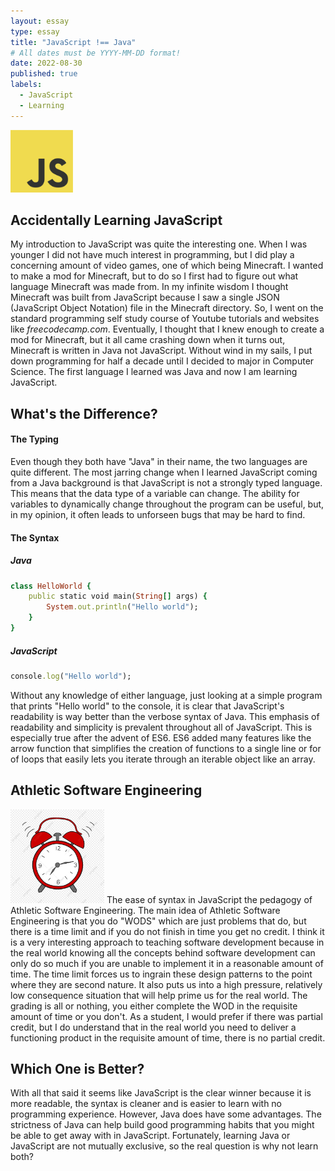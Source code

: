 ```yaml
---
layout: essay
type: essay
title: "JavaScript !== Java"
# All dates must be YYYY-MM-DD format!
date: 2022-08-30
published: true
labels:
  - JavaScript
  - Learning
---
```


<img width="100px" class="rounded float-start pe-4" src="../img/starting-js/JavaScript-logo.png">

## Accidentally Learning JavaScript

My introduction to JavaScript was quite the interesting one. When I was younger I did not have much interest in programming, but I did play a concerning amount of video games, one of which being Minecraft.  I wanted to make a mod for Minecraft, but to do so I first had to figure out what language Minecraft was made from. In my infinite wisdom I thought Minecraft was built from JavaScript because I saw a single JSON (JavaScript Object Notation) file in the Minecraft directory. So, I went on the standard programming self study course of Youtube tutorials and websites like *freecodecamp.com*. Eventually, I thought that I knew enough to create a mod for Minecraft, but it all came crashing down when it turns out, Minecraft is written in Java not JavaScript. Without wind in my sails, I put down programming for half a decade until I decided to major in Computer Science. The first language I learned was Java and now I am learning JavaScript.

## What's the Difference?
#### The Typing
Even though they both have "Java" in their name, the two languages are quite different. The most jarring change when I learned JavaScript coming from a Java background  is that JavaScript is not a strongly typed language. This means that the data type of a variable can change. The ability for variables to dynamically change throughout the program can be useful, but, in my opinion, it often leads to unforseen bugs that may be hard to find.

#### The Syntax
##### Java
```ruby
class HelloWorld {
    public static void main(String[] args) {
        System.out.println("Hello world");
    }
}

```

##### JavaScript
```ruby
console.log("Hello world");
```
Without any knowledge of either language, just looking at a simple program that prints "Hello world" to the console, it is clear that JavaScript's readability is way better than the verbose syntax of Java. This emphasis of readability and simplicity is prevalent throughout all of JavaScript. This is especially true after the advent of ES6. ES6 added many features like the arrow function that simplifies the creation of functions to a single line or for of loops that easily lets you iterate through an iterable object like an array.

## Athletic Software Engineering
<img width="150px" class="rounded float-start pe-4" src="../img/starting-js/pngtree-alarm-clock-alarm-clip-art-png-image_5861766.jpg">
The ease of syntax in JavaScript the pedagogy of Athletic Software Engineering. The main idea of Athletic Software Engineering is that you do "WODS" which are just problems that do, but there is a time limit and if you do not finish in time you get no credit. I think it is a very interesting approach to teaching software development because in the real world knowing all the concepts behind software development can only do so much if you are unable to implement it in a reasonable amount of time. The time limit forces us to ingrain these design patterns to the point where they are second nature. It also puts us into a high pressure, relatively low consequence situation that will help prime us for the real world. The grading is all or nothing, you either complete the WOD in the requisite amount of time or you don't. As a student, I would prefer if there was partial credit, but I do understand that in the real world you need to deliver a functioning product in the requisite amount of time, there is no partial credit.

## Which One is Better?
With all that said it seems like JavaScript is the clear winner because it is more readable, the syntax is cleaner and is easier to learn with no programming experience. However, Java does have some advantages. The strictness of Java can help build good programming habits that you might be able to get away with in JavaScript. Fortunately, learning Java or JavaScript are not mutually exclusive, so the real question is why not learn both?
